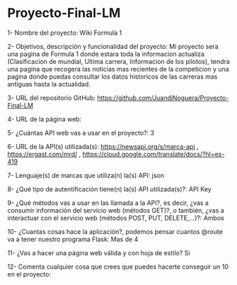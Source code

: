 # Proyecto-Final-LM

1- Nombre del proyecto: Wiki Formula 1

2- Objetivos, descripción y funcionalidad del proyecto: Mi proyecto sera una pagina de Formula 1 donde estara toda la informacion actualiza (Clasificacion de mundial, Ultima carrera, Informacion de los pilotos), tendra una pagina que recogera las noticias mas recientes de la competicion y una pagina donde puedas consultar los datos historicos de las carreras mas antiguas hasta la actualidad.

3- URL del repositorio GitHub: https://github.com/JuandiNoguera/Proyecto-Final-LM

4- URL de la página web:

5- ¿Cuántas API web vas a usar en el proyecto?: 3

6- URL de la API(s) utilizada(s): https://newsapi.org/s/marca-api , https://ergast.com/mrd/ , https://cloud.google.com/translate/docs/?hl=es-419

7- Lenguaje(s) de marcas que utiliza(n) la(s) API: json

8- ¿Qué tipo de autentificación tiene(n) la(s) API utilizada(s)?: API Key

9- ¿Qué métodos vas a usar en las llamada a la API?, es decir, ¿vas a consumir información del servicio web (métodos GET)?, o también, ¿vas a interactuar con el servicio web (métodos POST, PUT, DELETE,...)?: Ambos

10- ¿Cuantas cosas hace la aplicación?, podemos pensar cuantos @route va a tener nuestro programa Flask: Mas de 4

11- ¿Vas a hacer una página web válida y con hoja de estilo? Si

12- Comenta cualquier cosa que crees que puedes hacerte conseguir un 10 en el proyecto:
